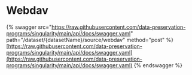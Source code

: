 # Webdav

{% swagger src="https://raw.githubusercontent.com/data-preservation-programs/singularity/main/api/docs/swagger.yaml" path="/dataset/{datasetName}/source/webdav" method="post" %}
[https://raw.githubusercontent.com/data-preservation-programs/singularity/main/api/docs/swagger.yaml](https://raw.githubusercontent.com/data-preservation-programs/singularity/main/api/docs/swagger.yaml)
{% endswagger %}
